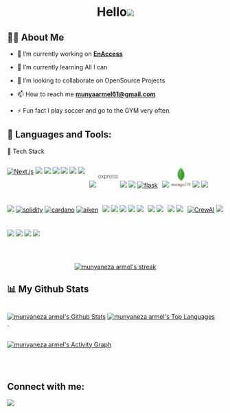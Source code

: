 <h1 align="center"> Hello<img src="https://raw.githubusercontent.com/MartinHeinz/MartinHeinz/master/wave.gif" width="30px"></h1>

## 🙋‍♂️ About Me

- 🔭 I’m currently working on **[EnAccess](https://github.com/EnAccess)**

- 🌱 I’m currently learning All I can

- 👯 I’m looking to collaborate on OpenSource Projects


- 📫 How to reach me **munyaarmel61@gmail.com**

- ⚡ Fun fact I play soccer and go to the GYM very often.


## 🚀 Languages and Tools:

<p align="left"> 
 🚀 Tech Stack
<div align="center" style="display:flex; flex-wrap: wrap; gap: 10px;"> <!-- Web & Frontend -->

<a href="https://nextjs.org" target="_blank"><img src="https://img.icons8.com/color/48/000000/nextjs.png" alt="Next.js"/></a> <a href="https://reactjs.org/" target="_blank"><img src="https://img.icons8.com/color/48/000000/react-native.png"/></a> <a href="https://developer.mozilla.org/en-US/docs/Web/JavaScript" target="_blank"><img src="https://img.icons8.com/color/48/000000/javascript.png"/></a> <a href="https://www.w3.org/html/" target="_blank"><img src="https://img.icons8.com/color/48/000000/html-5.png"/></a> <a href="https://www.w3schools.com/css/" target="_blank"><img src="https://img.icons8.com/color/48/000000/css3.png"/></a> <a href="https://getbootstrap.com" target="_blank"><img src="https://img.icons8.com/color/48/000000/bootstrap.png"/></a> <a href="https://tailwindcss.com/" target="_blank"><img src="https://img.icons8.com/color/48/000000/tailwindcss.png"/></a>
<!-- Backend & Frameworks -->

<a href="https://nodejs.org" target="_blank"><img src="https://img.icons8.com/color/48/000000/nodejs.png"/></a> <a href="https://expressjs.com" target="_blank"><img src="https://raw.githubusercontent.com/devicons/devicon/master/icons/express/express-original-wordmark.svg" alt="express" width="48"/></a> <a href="https://spring.io/projects/spring-boot" target="_blank"><img src="https://img.icons8.com/color/48/000000/spring-logo.png"/></a> <a href="https://www.python.org" target="_blank"><img src="https://img.icons8.com/color/48/000000/python.png"/></a> <a href="https://flask.palletsprojects.com/" target="_blank"><img src="https://img.icons8.com/ios-filled/50/000000/flask.png" alt="flask" width="48"/></a>
<!-- Databases -->

<a href="https://www.mysql.com/" target="_blank"><img src="https://img.icons8.com/fluent/48/000000/mysql-logo.png"/></a> <a href="https://www.mongodb.com/" target="_blank"><img src="https://raw.githubusercontent.com/devicons/devicon/master/icons/mongodb/mongodb-original-wordmark.svg" width="48"/></a> <a href="https://postgresql.org" target="_blank"><img src="https://img.icons8.com/color/48/000000/postgreesql.png"/></a> <a href="https://firebase.google.com/" target="_blank"><img src="https://img.icons8.com/color/48/000000/firebase.png"/></a>
<!-- Blockchain -->

<a href="https://ethereum.org" target="_blank"><img src="https://img.icons8.com/ios-filled/50/000000/ethereum.png"/></a> <a href="https://soliditylang.org" target="_blank"><img src="https://img.icons8.com/ios/50/solidity.png" alt="solidity" width="48"/></a> <a href="https://cardano.org" target="_blank"><img src="https://cryptologos.cc/logos/cardano-ada-logo.png" alt="cardano" width="48"/></a> <a href="https://aiken-lang.org" target="_blank"><img src="https://avatars.githubusercontent.com/u/121884586?s=200&v=4" alt="aiken" width="48"/></a>
<!-- DevOps & Tools -->

<a href="https://git-scm.com/" target="_blank"><img src="https://img.icons8.com/color/48/000000/git.png"/></a> <a href="https://www.docker.com/" target="_blank"><img src="https://img.icons8.com/color/48/000000/docker.png"/></a> <a href="https://postman.com" target="_blank"><img src="https://www.vectorlogo.zone/logos/getpostman/getpostman-icon.svg" width="45"/></a> <a href="https://www.jenkins.io/" target="_blank"><img src="https://img.icons8.com/color/48/000000/jenkins.png"/></a> <a href="https://kubernetes.io/" target="_blank"><img src="https://img.icons8.com/color/48/000000/kubernetes.png"/></a>
<!-- Mobile -->

<a href="https://developer.android.com/" target="_blank"><img src="https://img.icons8.com/color/48/000000/android-os.png"/></a> <a href="https://kotlinlang.org/" target="_blank"><img src="https://img.icons8.com/color/48/000000/kotlin.png"/></a>
<!-- IoT / Embedded -->

<a href="https://www.arduino.cc/" target="_blank"><img src="https://img.icons8.com/color/48/000000/arduino.png"/></a> <a href="https://en.wikipedia.org/wiki/C_(programming_language)" target="_blank"><img src="https://img.icons8.com/color/48/000000/c-programming.png"/></a>
<!-- AI & Other -->

<a href="https://crewai.com" target="_blank"><img src="https://raw.githubusercontent.com/crewai/crewai/main/docs/public/logo-light.png" width="48" alt="CrewAI"/></a> <a href="https://huggingface.co" target="_blank"><img src="https://huggingface.co/front/assets/huggingface_logo.svg" width="48"/></a>
<!-- Languages -->

<a href="https://www.java.com" target="_blank"><img src="https://img.icons8.com/color/48/000000/java-coffee-cup-logo.png"/></a> <a href="https://www.typescriptlang.org/" target="_blank"><img src="https://img.icons8.com/color/48/000000/typescript.png"/></a> <a href="https://www.rust-lang.org/" target="_blank"><img src="https://img.icons8.com/color/48/000000/rust-programming-language.png"/></a> <a href="https://www.php.net/" target="_blank"><img src="https://img.icons8.com/officel/48/000000/php-logo.png"/></a>
</div>
    
</p>

<!-- [![React Badge](https://img.shields.io/badge/-React-61DBFB?style=for-the-badge&labelColor=black&logo=react&logoColor=61DBFB)](#)  [![Javascript Badge](https://img.shields.io/badge/-Javascript-F0DB4F?style=for-the-badge&labelColor=black&logo=javascript&logoColor=F0DB4F)](#) [![Typescript Badge](https://img.shields.io/badge/-Typescript-007acc?style=for-the-badge&labelColor=black&logo=typescript&logoColor=007acc)](#) [![Nodejs Badge](https://img.shields.io/badge/-Nodejs-3C873A?style=for-the-badge&labelColor=black&logo=node.js&logoColor=3C873A)](#) [![GraphQL Badge](https://img.shields.io/badge/-GraphQl-e535ab?style=for-the-badge&labelColor=black&logo=node.js&logoColor=e535ab)](#) -->
<br/>

<p align="center">
    <a href="https://github.com/munyanezaarmel/github-readme-streak-stats">
        <img title="🔥 Get streak stats for your profile at git.io/streak-stats" alt="munyaneza armel's streak" src="https://github-readme-streak-stats.herokuapp.com/?user=SubhamRaoniar28&theme=black-ice&hide_border=true&stroke=0000&background=060A0CD0"/>
    </a>
</p>

## 📊 My Github Stats

  <br/>
    <a href="https://github.com/munyanezaarmel/github-readme-stats"><img alt="munyaneza armel's Github Stats" src="https://github-readme-stats.vercel.app/api?username=munyanezaarmel&show_icons=true&count_private=true&theme=react&hide_border=true&bg_color=0D1117" /></a>
  <a href="https://github.com/munyanezaarmel/github-readme-stats"><img alt="munyaneza armel's Top Languages" src="https://github-readme-stats.vercel.app/api/top-langs/?username=munyanezaarmel&langs_count=8&count_private=true&layout=compact&theme=react&hide_border=true&bg_color=0D1117" /></a>
  <br/>
 .


<br/>
<br/>


<a href="https://github.com/munyanezaarmel/github-readme-activity-graph"><img alt="munyaneza armel's Activity Graph" src="https://activity-graph.herokuapp.com/graph?username=munyanezaarmel&bg_color=0D1117&color=5BCDEC&line=5BCDEC&point=FFFFFF&hide_border=true" /></a>

<br/>
<br/>


## Connect with me:
<p align="left">

<a href = "https://www.linkedin.com/in/armel-munyaneza-4b30a8201/"><img src="https://img.icons8.com/fluent/48/000000/linkedin.png"/></a>


</p>
